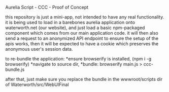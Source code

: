 Aurelia Script - CCC - Proof of Concept

this repository is just a mini-app, not intended to have any real functionality.
it is being used to load in a barebones aurelia application onto waterworth.net (our website),
and just load a basic npm-packaged component which comes from our main application code.
it will then also send a request to an anonymized API endpoint to ensure the setup of the apis works,
then it will be expected to have a cookie which preserves the anonymous user's session data.

to re-bundle the application:
*ensure browserify is installed, (npm i -g browserify)
*navigate to source dir,
*bundle: browserify main.js > ccc-bundle.js

after that, just make sure you replace the bundle in the wwwroot/scripts dir of Waterworth/src/WebUIFinal
